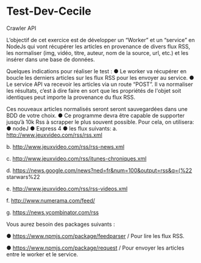 # Test-Dev-Cecile
Crawler API

L’objectif de cet exercice est de développer un “Worker” et un “service” en NodeJs
qui vont récupérer les articles en provenance de divers flux RSS, les normaliser
(img, vidéo, titre, auteur, nom de la source, url, etc.) et les insérer dans une base de
données.

Quelques indications pour réaliser le test :
● Le worker va récupérer en boucle les derniers articles sur les flux RSS pour
les envoyer au service.
● Le service API va recevoir les articles via un route “POST”. Il va normaliser
les résultats, c’est à dire faire en sort que les propriétés de l'objet soit
identiques peut importe la provenance du flux RSS.

Ces nouveaux articles normalisés seront seront sauvegardées dans une BDD
de votre choix.
● Ce programme devra être capable de supporter jusqu’à 10k Rss à scrapper le
plus souvent possible.
Pour cela, on utilisera:
● nodeJ
● Express 4
● les flux suivants:
a. http://www.jeuxvideo.com/rss/rss.xml

b. http://www.jeuxvideo.com/rss/rss-news.xml

c. http://www.jeuxvideo.com/rss/itunes-chroniques.xml

d. https://news.google.com/news?ned=fr&num=100&output=rss&q=(%22
starwars%22

e. http://www.jeuxvideo.com/rss/rss-videos.xml

f. http://www.numerama.com/feed/

g. https://news.ycombinator.com/rss


Vous aurez besoin des packages suivants :

● https://www.npmjs.com/package/feedparser / Pour lire les flux RSS.

● https://www.npmjs.com/package/request / Pour envoyer les articles entre le
worker et le service.
